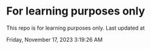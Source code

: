 # For learning purposes only
This repo is for learning purposes only.
Last updated at

Friday, November 17, 2023 3:19:26 AM

